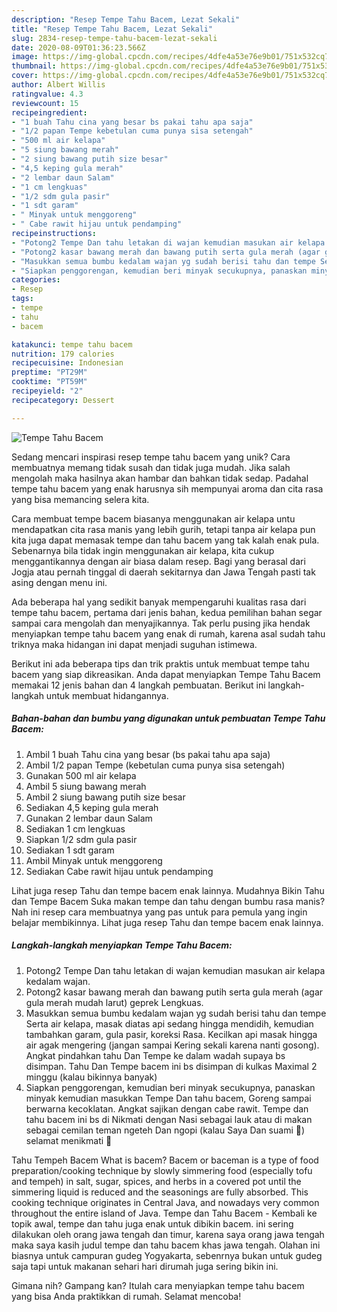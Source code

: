 ```yaml
---
description: "Resep Tempe Tahu Bacem, Lezat Sekali"
title: "Resep Tempe Tahu Bacem, Lezat Sekali"
slug: 2834-resep-tempe-tahu-bacem-lezat-sekali
date: 2020-08-09T01:36:23.566Z
image: https://img-global.cpcdn.com/recipes/4dfe4a53e76e9b01/751x532cq70/tempe-tahu-bacem-foto-resep-utama.jpg
thumbnail: https://img-global.cpcdn.com/recipes/4dfe4a53e76e9b01/751x532cq70/tempe-tahu-bacem-foto-resep-utama.jpg
cover: https://img-global.cpcdn.com/recipes/4dfe4a53e76e9b01/751x532cq70/tempe-tahu-bacem-foto-resep-utama.jpg
author: Albert Willis
ratingvalue: 4.3
reviewcount: 15
recipeingredient:
- "1 buah Tahu cina yang besar bs pakai tahu apa saja"
- "1/2 papan Tempe kebetulan cuma punya sisa setengah"
- "500 ml air kelapa"
- "5 siung bawang merah"
- "2 siung bawang putih size besar"
- "4,5 keping gula merah"
- "2 lembar daun Salam"
- "1 cm lengkuas"
- "1/2 sdm gula pasir"
- "1 sdt garam"
- " Minyak untuk menggoreng"
- " Cabe rawit hijau untuk pendamping"
recipeinstructions:
- "Potong2 Tempe Dan tahu letakan di wajan kemudian masukan air kelapa kedalam wajan."
- "Potong2 kasar bawang merah dan bawang putih serta gula merah (agar gula merah mudah larut) geprek Lengkuas."
- "Masukkan semua bumbu kedalam wajan yg sudah berisi tahu dan tempe Serta air kelapa, masak diatas api sedang hingga mendidih, kemudian tambahkan garam, gula pasir, koreksi Rasa. Kecilkan api masak hingga air agak mengering (jangan sampai Kering sekali karena nanti gosong). Angkat pindahkan tahu Dan Tempe ke dalam wadah supaya bs disimpan. Tahu Dan Tempe bacem ini bs disimpan di kulkas Maximal 2 minggu (kalau bikinnya banyak)"
- "Siapkan penggorengan, kemudian beri minyak secukupnya, panaskan minyak kemudian masukkan Tempe Dan tahu bacem, Goreng sampai berwarna kecoklatan. Angkat sajikan dengan cabe rawit. Tempe dan tahu bacem ini bs di Nikmati dengan Nasi sebagai lauk atau di makan sebagai cemilan teman ngeteh Dan ngopi (kalau Saya Dan suami 🤭) selamat menikmati 🤤"
categories:
- Resep
tags:
- tempe
- tahu
- bacem

katakunci: tempe tahu bacem 
nutrition: 179 calories
recipecuisine: Indonesian
preptime: "PT29M"
cooktime: "PT59M"
recipeyield: "2"
recipecategory: Dessert

---
```



![Tempe Tahu Bacem](https://img-global.cpcdn.com/recipes/4dfe4a53e76e9b01/751x532cq70/tempe-tahu-bacem-foto-resep-utama.jpg)

Sedang mencari inspirasi resep tempe tahu bacem yang unik? Cara membuatnya memang tidak susah dan tidak juga mudah. Jika salah mengolah maka hasilnya akan hambar dan bahkan tidak sedap. Padahal tempe tahu bacem yang enak harusnya sih mempunyai aroma dan cita rasa yang bisa memancing selera kita.

Cara membuat tempe bacem biasanya menggunakan air kelapa untu mendapatkan cita rasa manis yang lebih gurih, tetapi tanpa air kelapa pun kita juga dapat memasak tempe dan tahu bacem yang tak kalah enak pula. Sebenarnya bila tidak ingin menggunakan air kelapa, kita cukup menggantikannya dengan air biasa dalam resep. Bagi yang berasal dari Jogja atau pernah tinggal di daerah sekitarnya dan Jawa Tengah pasti tak asing dengan menu ini.

Ada beberapa hal yang sedikit banyak mempengaruhi kualitas rasa dari tempe tahu bacem, pertama dari jenis bahan, kedua pemilihan bahan segar sampai cara mengolah dan menyajikannya. Tak perlu pusing jika hendak menyiapkan tempe tahu bacem yang enak di rumah, karena asal sudah tahu triknya maka hidangan ini dapat menjadi suguhan istimewa.


Berikut ini ada beberapa tips dan trik praktis untuk membuat tempe tahu bacem yang siap dikreasikan. Anda dapat menyiapkan Tempe Tahu Bacem memakai 12 jenis bahan dan 4 langkah pembuatan. Berikut ini langkah-langkah untuk membuat hidangannya.

<!--inarticleads1-->

##### Bahan-bahan dan bumbu yang digunakan untuk pembuatan Tempe Tahu Bacem:

1. Ambil 1 buah Tahu cina yang besar (bs pakai tahu apa saja)
1. Ambil 1/2 papan Tempe (kebetulan cuma punya sisa setengah)
1. Gunakan 500 ml air kelapa
1. Ambil 5 siung bawang merah
1. Ambil 2 siung bawang putih size besar
1. Sediakan 4,5 keping gula merah
1. Gunakan 2 lembar daun Salam
1. Sediakan 1 cm lengkuas
1. Siapkan 1/2 sdm gula pasir
1. Sediakan 1 sdt garam
1. Ambil  Minyak untuk menggoreng
1. Sediakan  Cabe rawit hijau untuk pendamping


Lihat juga resep Tahu dan tempe bacem enak lainnya. Mudahnya Bikin Tahu dan Tempe Bacem Suka makan tempe dan tahu dengan bumbu rasa manis? Nah ini resep cara membuatnya yang pas untuk para pemula yang ingin belajar membikinnya. Lihat juga resep Tahu dan tempe bacem enak lainnya. 

<!--inarticleads2-->

##### Langkah-langkah menyiapkan Tempe Tahu Bacem:

1. Potong2 Tempe Dan tahu letakan di wajan kemudian masukan air kelapa kedalam wajan.
1. Potong2 kasar bawang merah dan bawang putih serta gula merah (agar gula merah mudah larut) geprek Lengkuas.
1. Masukkan semua bumbu kedalam wajan yg sudah berisi tahu dan tempe Serta air kelapa, masak diatas api sedang hingga mendidih, kemudian tambahkan garam, gula pasir, koreksi Rasa. Kecilkan api masak hingga air agak mengering (jangan sampai Kering sekali karena nanti gosong). Angkat pindahkan tahu Dan Tempe ke dalam wadah supaya bs disimpan. Tahu Dan Tempe bacem ini bs disimpan di kulkas Maximal 2 minggu (kalau bikinnya banyak)
1. Siapkan penggorengan, kemudian beri minyak secukupnya, panaskan minyak kemudian masukkan Tempe Dan tahu bacem, Goreng sampai berwarna kecoklatan. Angkat sajikan dengan cabe rawit. Tempe dan tahu bacem ini bs di Nikmati dengan Nasi sebagai lauk atau di makan sebagai cemilan teman ngeteh Dan ngopi (kalau Saya Dan suami 🤭) selamat menikmati 🤤


Tahu Tempeh Bacem What is bacem? Bacem or baceman is a type of food preparation/cooking technique by slowly simmering food (especially tofu and tempeh) in salt, sugar, spices, and herbs in a covered pot until the simmering liquid is reduced and the seasonings are fully absorbed. This cooking technique originates in Central Java, and nowadays very common throughout the entire island of Java. Tempe dan Tahu Bacem - Kembali ke topik awal, tempe dan tahu juga enak untuk dibikin bacem. ini sering dilakukan oleh orang jawa tengah dan timur, karena saya orang jawa tengah maka saya kasih judul tempe dan tahu bacem khas jawa tengah. Olahan ini biasnya untuk campuran gudeg Yogyakarta, sebenrnya bukan untuk gudeg saja tapi untuk makanan sehari hari dirumah juga sering bikin ini. 

Gimana nih? Gampang kan? Itulah cara menyiapkan tempe tahu bacem yang bisa Anda praktikkan di rumah. Selamat mencoba!
